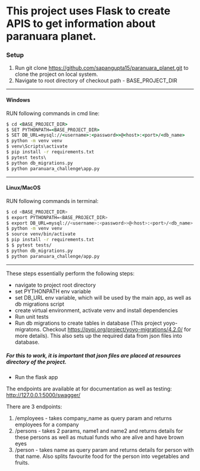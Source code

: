 # This project uses Flask to create APIS to get information about paranuara planet.

### Setup


1. Run git clone https://github.com/sapangupta15/paranuara_planet.git to clone the project on local system.
2. Navigate to root directory of checkout path - BASE_PROJECT_DIR

---

#### Windows
RUN following commands in cmd line:
```bat
$ cd <BASE_PROJECT_DIR>
$ SET PYTHONPATH=<BASE_PROJECT_DIR>
$ SET DB_URL=mysql://<username>:<password>>@<host>:<port>/<db_name>
$ python -m venv venv
$ venv\Scripts\activate
$ pip install -r requirements.txt
$ pytest tests\
$ python db_migrations.py
$ python paranuara_challenge\app.py
```

---
#### Linux/MacOS
RUN following commands in terminal:
```bash
$ cd <BASE_PROJECT_DIR>
$ export PYTHONPATH=<BASE_PROJECT_DIR>
$ export DB_URL=mysql://<username>:<password>>@<host>:<port>/<db_name>
$ python -m venv venv
$ source venv/bin/activate
$ pip install -r requirements.txt
$ $ pytest tests/
$ python db_migrations.py
$ python paranuara_challenge/app.py
```

---
These steps essentially perform the following steps:
- navigate to project root directory
- set PYTHONPATH env variable
- set DB_URL env variable, which will be used by the main app, as well as db migrations script
- create virtual environment, activate venv and install dependencies
- Run unit tests
- Run db migrations to create tables in database (This project yoyo-migratons. Checkout https://pypi.org/project/yoyo-migrations/4.2.0/ for more details). This also sets up the required data from json files into database.
##### For this to work, it is important that json files are placed at resources directory of the project.
- Run the flask app


The endpoints are available at for documentation as well as testing:
http://127.0.0.1:5000/swagger/

There are 3 endpoints:
1. /employees - takes company_name as query param and returns employees for a company
2. /persons - takes 2 params, name1 and name2 and returns details for these persons as well as mutual funds who are alive and have brown eyes
3. /person - takes name as query param and returns details for person with that name. Also splits favourite food for the person into vegetables and fruits.
